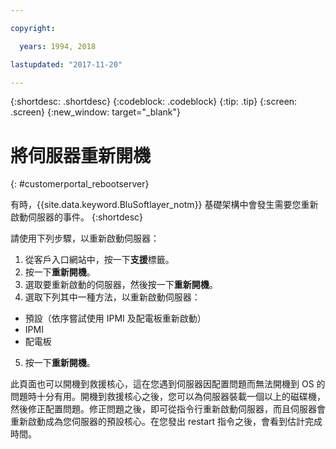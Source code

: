```yaml
---

copyright:

  years: 1994, 2018

lastupdated: "2017-11-20"

---
```


{:shortdesc: .shortdesc}
{:codeblock: .codeblock}
{:tip: .tip}
{:screen: .screen}
{:new_window: target="_blank"}

# 將伺服器重新開機
{: #customerportal_rebootserver}

有時，{{site.data.keyword.BluSoftlayer_notm}} 基礎架構中會發生需要您重新啟動伺服器的事件。
{:shortdesc}

請使用下列步驟，以重新啟動伺服器：
1. 從客戶入口網站中，按一下**支援**標籤。
2. 按一下**重新開機**。
3. 選取要重新啟動的伺服器，然後按一下**重新開機**。
4. 選取下列其中一種方法，以重新啟動伺服器：
  * 預設（依序嘗試使用 IPMI 及配電板重新啟動）
  * IPMI
  * 配電板
5. 按一下**重新開機**。

此頁面也可以開機到救援核心，這在您遇到伺服器因配置問題而無法開機到 OS 的問題時十分有用。開機到救援核心之後，您可以為伺服器裝載一個以上的磁碟機，然後修正配置問題。修正問題之後，即可從指令行重新啟動伺服器，而且伺服器會重新啟動成為您伺服器的預設核心。在您發出 restart 指令之後，會看到估計完成時間。
